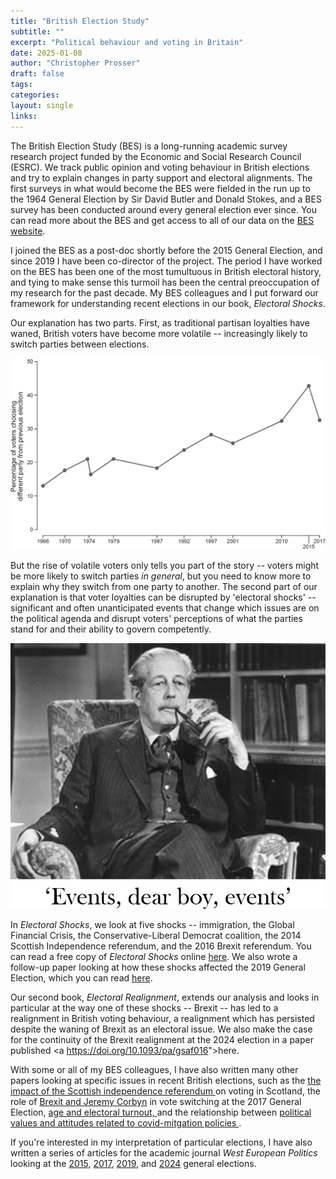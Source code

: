 ```yaml
---
title: "British Election Study"
subtitle: ""
excerpt: "Political behaviour and voting in Britain"
date: 2025-01-08
author: "Christopher Prosser"
draft: false
tags:
categories:
layout: single
links:
---
```


The British Election Study (BES) is a long-running academic survey research project funded by the Economic and Social Research Council (ESRC). We track public opinion and voting behaviour in British elections and try to explain changes in party support and electoral alignments. The first surveys in what would become the BES were fielded in the run up to the 1964 General Election by Sir David Butler and Donald Stokes, and a BES survey has been conducted around every general election ever since. You can read more about the BES and get access to all of our data on the <a href="https://www.britishelectionstudy.com/" target="_blank">BES website</a>.

I joined the BES as a post-doc shortly before the 2015 General Election, and since 2019 I have been co-director of the project. The period I have worked on the BES has been one of the most tumultuous in British electoral history, and tying to make sense this turmoil has been the central preoccupation of my research for the past decade. My BES colleagues and I put forward our framework for understanding recent elections in our book, *Electoral Shocks*.

Our explanation has two parts. First, as traditional partisan loyalties have waned, British voters have become more volatile -- increasingly likely to switch parties between elections.

![Voter volatility](volatility.png)

But the rise of volatile voters only tells you part of the story -- voters might be more likely to switch parties *in general*, but you need to know more to explain why they switch from one party to another. The second part of our explanation is that voter loyalties can be disrupted by 'electoral shocks' -- significant and often unanticipated events that change which issues are on the political agenda and disrupt voters' perceptions of what the parties stand for and their ability to govern competently.

![Events](events.png)

In *Electoral Shocks*, we look at five shocks -- immigration, the Global Financial Crisis, the Conservative-Liberal Democrat coalition, the 2014 Scottish Independence referendum, and the 2016 Brexit referendum. You can read a free copy of *Electoral Shocks* online <a href="https://doi.org/10.1093/oso/9780198800583.001.0001" target="_blank">here</a>. We also wrote a follow-up paper looking at how these shocks affected the 2019 General Election, which you can read <a href="https://doi.org/10.1017/S1049096523000422" target="_blank">here</a>.

Our second book, *Electoral Realignment*, extends our analysis and looks in particular at the way one of these shocks -- Brexit -- has led to a realignment in British voting behaviour, a realignment which has persisted despite the waning of Brexit as an electoral issue. We also make the case for the continuity of the Brexit realignment at the 2024 election in a paper published \<a <https://doi.org/10.1093/pa/gsaf016>"\>here</a>.

With some or all of my BES colleagues, I have also written many other papers looking at specific issues in recent British elections, such as the <a href="https://doi.org/10.1016/j.electstud.2018.01.002" target="_blank"> the impact of the Scottish independence referendum </a> on voting in Scotland, the role of <a href="https://doi.org/10.1093/pa/gsy001" target="_blank"> Brexit and Jeremy Corbyn</a> in vote switching at the 2017 General Election, <a href="https://doi.org/10.1016/j.electstud.2020.102129" target="_blank"> age and electoral turnout, </a> and the relationship between <a href="https://doi.org/10.1093/pa/gsab030" target="_blank"> political values and attitudes related to covid-mitgation policies </a>.

If you're interested in my interpretation of particular elections, I have also written a series of articles for the academic journal *West European Politics* looking at the <a href="https://doi.org/10.1080/01402382.2016.1173335" target="_blank">2015</a>, <a href="https://doi.org/10.1080/01402382.2018.1424838" target="_blank">2017</a>, <a href="https://doi.org/10.1080/01402382.2020.1773640" target="_blank">2019</a>, and <a href="https://doi.org/10.1080/01402382.2024.2430915" target="_blank">2024</a> general elections.
